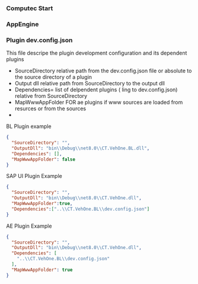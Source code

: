 ### Computec Start

### AppEngine 

### Plugin dev.config.json
This file descripe the plugin development configuration and its dependent plugins 
* SourceDirectory relative path from the dev.config.json file or absolute to the source directory of a plugin 
* Output dll relative path from SourceDirectory to the output dll
* Dependencies= list of delpendent plugins ( ling to dev.config.json) relative from SourceDirectory
* MapWwwAppFolder FOR ae plugins if www sources are loaded from resurces or from the sources 
* 
BL Plugin example
```json
{
  "SourceDirectory": "",
  "OutputDll": "bin\\Debug\\net8.0\\CT.VehOne.BL.dll",
  "Dependencies": [],
  "MapWwwAppFolder": false
}

```
SAP UI Plugin Example
```json
{
  "SourceDirectory": "",
  "OutputDll": "bin\\Debug\\net8.0\\CT.VehOne.dll",
  "MapWwwAppFolder":true,
  "Dependencies":["..\\CT.VehOne.BL\\dev.config.json"]
}
```
AE Plugin Example 
```json
{
  "SourceDirectory": "",
  "OutputDll": "bin\\Debug\\net8.0\\CT.VehOne.dll",
  "Dependencies": [
    "..\\CT.VehOne.BL\\dev.config.json"
  ],
  "MapWwwAppFolder": true
}
 
```
